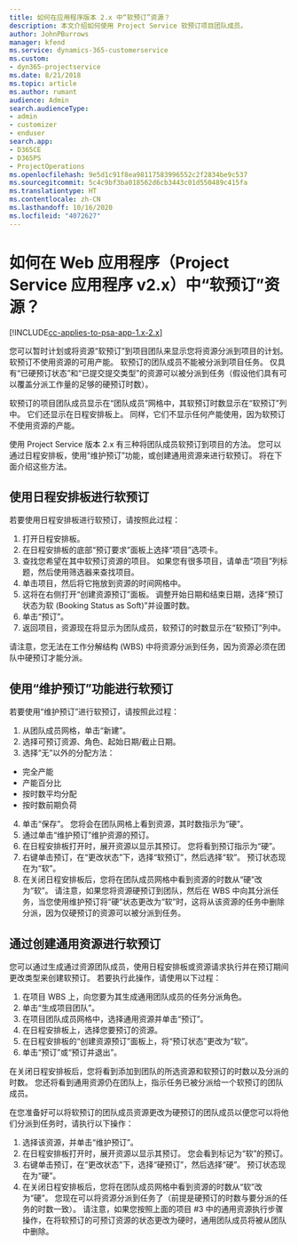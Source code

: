 ```yaml
---
title: 如何在应用程序版本 2.x 中“软预订”资源？
description: 本文介绍如何使用 Project Service 软预订项目团队成员。
author: JohnPBurrows
manager: kfend
ms.service: dynamics-365-customerservice
ms.custom:
- dyn365-projectservice
ms.date: 8/21/2018
ms.topic: article
ms.author: rumant
audience: Admin
search.audienceType:
- admin
- customizer
- enduser
search.app:
- D365CE
- D365PS
- ProjectOperations
ms.openlocfilehash: 9e5d1c91f8ea98117583996552c2f2834be9c537
ms.sourcegitcommit: 5c4c9bf3ba018562d6cb3443c01d550489c415fa
ms.translationtype: HT
ms.contentlocale: zh-CN
ms.lasthandoff: 10/16/2020
ms.locfileid: "4072627"
---
```

# <a name="how-do-i-soft-book-resources-in-the-web-app-project-service-app-v2x"></a>如何在 Web 应用程序（Project Service 应用程序 v2.x）中“软预订”资源？

[!INCLUDE[cc-applies-to-psa-app-1.x-2.x](../includes/cc-applies-to-psa-app-1x-2x.md)]

您可以暂时计划或将资源“软预订”到项目团队来显示您将资源分派到项目的计划。 软预订不使用资源的可用产能。 软预订的团队成员不能被分派到项目任务。 仅具有“已硬预订状态”和“已提交提交类型”的资源可以被分派到任务（假设他们具有可以覆盖分派工作量的足够的硬预订时数）。

软预订的项目团队成员显示在“团队成员”网格中，其软预订时数显示在“软预订”列中。 它们还显示在日程安排板上。 同样，它们不显示任何产能使用，因为软预订不使用资源的产能。

使用 Project Service 版本 2.x 有三种将团队成员软预订到项目的方法。 您可以通过日程安排板，使用“维护预订”功能，或创建通用资源来进行软预订。 将在下面介绍这些方法。

## <a name="soft-book-with-the-schedule-board"></a>使用日程安排板进行软预订

若要使用日程安排板进行软预订，请按照此过程： 
1. 打开日程安排板。
2. 在日程安排板的底部“预订要求”面板上选择“项目”选项卡。
3. 查找您希望在其中软预订资源的项目。 如果您有很多项目，请单击“项目”列标题，然后使用筛选器来查找项目。
4. 单击项目，然后将它拖放到资源的时间网格中。
5. 这将在右侧打开“创建资源预订”面板。 调整开始日期和结束日期，选择“预订状态为软 (Booking Status as Soft)”并设置时数。 
6. 单击“预订”。
7. 返回项目，资源现在将显示为团队成员，软预订的时数显示在“软预订”列中。

请注意，您无法在工作分解结构 (WBS) 中将资源分派到任务，因为资源必须在团队中硬预订才能分派。

## <a name="soft-book-using-the-maintain-bookings-feature"></a>使用“维护预订”功能进行软预订

若要使用“维护预订”进行软预订，请按照此过程：
1. 从团队成员网格，单击“新建”。
2. 选择可预订资源、角色、起始日期/截止日期。
3. 选择“无”以外的分配方法：
- 完全产能
- 产能百分比
- 按时数平均分配
- 按时数前期负荷
4. 单击“保存”。 您将会在团队网格上看到资源，其时数指示为“硬”。
5. 通过单击“维护预订”维护资源的预订。
6. 在日程安排板打开时，展开资源以显示其预订。 您将看到预订指示为“硬”。
7. 右键单击预订，在“更改状态”下，选择“软预订”，然后选择“软”。 预订状态现在为“软”。
8. 在关闭日程安排板后，您将在团队成员网格中看到资源的时数从“硬”改为“软”。
请注意，如果您将资源硬预订到团队，然后在 WBS 中向其分派任务，当您使用维护预订将“硬”状态更改为“软”时，这将从该资源的任务中删除分派，因为仅硬预订的资源可以被分派到任务。

## <a name="soft-book-by-creating-a-generic-resource"></a>通过创建通用资源进行软预订

您可以通过生成通过资源团队成员，使用日程安排板或资源请求执行并在预订期间更改类型来创建软预订。
若要执行此操作，请使用以下过程：

1. 在项目 WBS 上，向您要为其生成通用团队成员的任务分派角色。
2. 单击“生成项目团队”。
3. 在项目团队成员网格中，选择通用资源并单击“预订”。
4. 在日程安排板上，选择您要预订的资源。
5. 在日程安排板的“创建资源预订”面板上，将“预订状态”更改为“软”。
6. 单击“预订”或“预订并退出”。

在关闭日程安排板后，您将看到添加到团队的所选资源和软预订的时数以及分派的时数。 您还将看到通用资源仍在团队上，指示任务已被分派给一个软预订的团队成员。

在您准备好可以将软预订的团队成员资源更改为硬预订的团队成员以便您可以将他们分派到任务时，请执行以下操作：

1. 选择该资源，并单击“维护预订”。
2. 在日程安排板打开时，展开资源以显示其预订。 您会看到标记为“软”的预订。
3. 右键单击预订，在“更改状态”下，选择“硬预订”，然后选择“硬”。 预订状态现在为“硬”。
4. 在关闭日程安排板后，您将在团队成员网格中看到资源的时数从“软”改为“硬”。 您现在可以将资源分派到任务了（前提是硬预订的时数与要分派的任务的时数一致）。 请注意，如果您按照上面的项目 #3 中的通用资源执行步骤操作，在将软预订的可预订资源的状态更改为硬时，通用团队成员将被从团队中删除。

